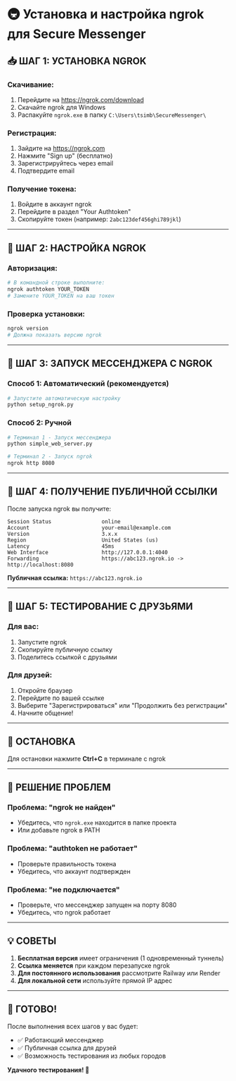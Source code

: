 # 🚇 Установка и настройка ngrok для Secure Messenger

## 📥 **ШАГ 1: УСТАНОВКА NGROK**

### **Скачивание:**
1. Перейдите на https://ngrok.com/download
2. Скачайте ngrok для Windows
3. Распакуйте `ngrok.exe` в папку `C:\Users\tsimb\SecureMessenger\`

### **Регистрация:**
1. Зайдите на https://ngrok.com
2. Нажмите "Sign up" (бесплатно)
3. Зарегистрируйтесь через email
4. Подтвердите email

### **Получение токена:**
1. Войдите в аккаунт ngrok
2. Перейдите в раздел "Your Authtoken"
3. Скопируйте токен (например: `2abc123def456ghi789jkl`)

---

## 🔧 **ШАГ 2: НАСТРОЙКА NGROK**

### **Авторизация:**
```bash
# В командной строке выполните:
ngrok authtoken YOUR_TOKEN
# Замените YOUR_TOKEN на ваш токен
```

### **Проверка установки:**
```bash
ngrok version
# Должна показать версию ngrok
```

---

## 🚀 **ШАГ 3: ЗАПУСК МЕССЕНДЖЕРА С NGROK**

### **Способ 1: Автоматический (рекомендуется)**
```bash
# Запустите автоматическую настройку
python setup_ngrok.py
```

### **Способ 2: Ручной**
```bash
# Терминал 1 - Запуск мессенджера
python simple_web_server.py

# Терминал 2 - Запуск ngrok
ngrok http 8080
```

---

## 📱 **ШАГ 4: ПОЛУЧЕНИЕ ПУБЛИЧНОЙ ССЫЛКИ**

После запуска ngrok вы получите:
```
Session Status                online
Account                       your-email@example.com
Version                       3.x.x
Region                        United States (us)
Latency                       45ms
Web Interface                 http://127.0.0.1:4040
Forwarding                    https://abc123.ngrok.io -> http://localhost:8080
```

**Публичная ссылка:** `https://abc123.ngrok.io`

---

## 👥 **ШАГ 5: ТЕСТИРОВАНИЕ С ДРУЗЬЯМИ**

### **Для вас:**
1. Запустите ngrok
2. Скопируйте публичную ссылку
3. Поделитесь ссылкой с друзьями

### **Для друзей:**
1. Откройте браузер
2. Перейдите по вашей ссылке
3. Выберите "Зарегистрироваться" или "Продолжить без регистрации"
4. Начните общение!

---

## 🛑 **ОСТАНОВКА**

Для остановки нажмите **Ctrl+C** в терминале с ngrok

---

## 🐛 **РЕШЕНИЕ ПРОБЛЕМ**

### **Проблема: "ngrok не найден"**
- Убедитесь, что `ngrok.exe` находится в папке проекта
- Или добавьте ngrok в PATH

### **Проблема: "authtoken не работает"**
- Проверьте правильность токена
- Убедитесь, что аккаунт подтвержден

### **Проблема: "не подключается"**
- Проверьте, что мессенджер запущен на порту 8080
- Убедитесь, что ngrok работает

---

## 💡 **СОВЕТЫ**

1. **Бесплатная версия** имеет ограничения (1 одновременный туннель)
2. **Ссылка меняется** при каждом перезапуске ngrok
3. **Для постоянного использования** рассмотрите Railway или Render
4. **Для локальной сети** используйте прямой IP адрес

---

## 🎉 **ГОТОВО!**

После выполнения всех шагов у вас будет:
- ✅ Работающий мессенджер
- ✅ Публичная ссылка для друзей
- ✅ Возможность тестирования из любых городов

**Удачного тестирования! 🚀**

